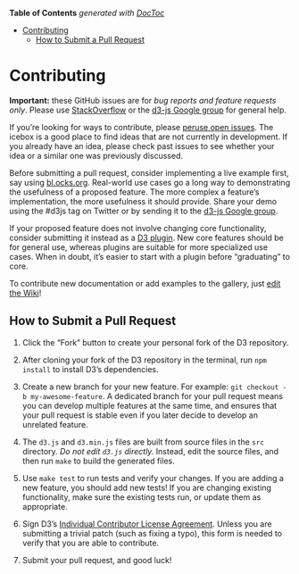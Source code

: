 <!-- START doctoc generated TOC please keep comment here to allow auto update -->
<!-- DON'T EDIT THIS SECTION, INSTEAD RE-RUN doctoc TO UPDATE -->
**Table of Contents**  *generated with [DocToc](https://github.com/thlorenz/doctoc)*

- [Contributing](#contributing)
  - [How to Submit a Pull Request](#how-to-submit-a-pull-request)

<!-- END doctoc generated TOC please keep comment here to allow auto update -->

# Contributing

**Important:** these GitHub issues are for *bug reports and feature requests only*. Please use [StackOverflow](http://stackoverflow.com/questions/tagged/d3.js) or the [d3-js Google group](https://groups.google.com/d/forum/d3-js) for general help.

If you’re looking for ways to contribute, please [peruse open issues](https://github.com/mbostock/d3/issues?milestone=&page=1&state=open). The icebox is a good place to find ideas that are not currently in development. If you already have an idea, please check past issues to see whether your idea or a similar one was previously discussed.

Before submitting a pull request, consider implementing a live example first, say using [bl.ocks.org](http://bl.ocks.org). Real-world use cases go a long way to demonstrating the usefulness of a proposed feature. The more complex a feature’s implementation, the more usefulness it should provide. Share your demo using the #d3js tag on Twitter or by sending it to the [d3-js Google group](https://groups.google.com/d/forum/d3-js).

If your proposed feature does not involve changing core functionality, consider submitting it instead as a [D3 plugin](https://github.com/d3/d3-plugins). New core features should be for general use, whereas plugins are suitable for more specialized use cases. When in doubt, it’s easier to start with a plugin before “graduating” to core.

To contribute new documentation or add examples to the gallery, just [edit the Wiki](https://github.com/mbostock/d3/wiki)!

## How to Submit a Pull Request

1. Click the “Fork” button to create your personal fork of the D3 repository.

2. After cloning your fork of the D3 repository in the terminal, run `npm install` to install D3’s dependencies.

3. Create a new branch for your new feature. For example: `git checkout -b my-awesome-feature`. A dedicated branch for your pull request means you can develop multiple features at the same time, and ensures that your pull request is stable even if you later decide to develop an unrelated feature.

4. The `d3.js` and `d3.min.js` files are built from source files in the `src` directory. _Do not edit `d3.js` directly._ Instead, edit the source files, and then run `make` to build the generated files.

5. Use `make test` to run tests and verify your changes. If you are adding a new feature, you should add new tests! If you are changing existing functionality, make sure the existing tests run, or update them as appropriate.

6. Sign D3’s [Individual Contributor License Agreement](https://docs.google.com/forms/d/1CzjdBKtDuA8WeuFJinadx956xLQ4Xriv7-oDvXnZMaI/viewform). Unless you are submitting a trivial patch (such as fixing a typo), this form is needed to verify that you are able to contribute.

7. Submit your pull request, and good luck!
